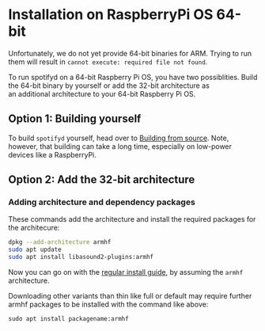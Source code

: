 # Installation on RaspberryPi OS 64-bit

Unfortunately, we do not yet provide 64-bit binaries for ARM.
Trying to run them will result in `cannot execute: required file not found`.  

To run spotifyd on a 64-bit Raspberry Pi OS, you have two possiblities. Build the 64-bit binary by yourself or add the 32-bit architecture as  
an additional architecture to your 64-bit Raspberry Pi OS.

## Option 1: Building yourself

To build `spotifyd` yourself, head over to [Building from source](./source.md). Note, however, that building can take a long time, especially on low-power devices like a RaspberryPi.

## Option 2: Add the 32-bit architecture

### Adding architecture and dependency packages

These commands add the architecture and install the required packages for the architecure:

```bash
dpkg --add-architecture armhf
sudo apt update
sudo apt install libasound2-plugins:armhf
```

Now you can go on with the [regular install guide](./), by assuming the `armhf` architecture.  

Downloading other variants than thin like full or default may require further armhf packages to be installed with the command like above:

```console
sudo apt install packagename:armhf
```
